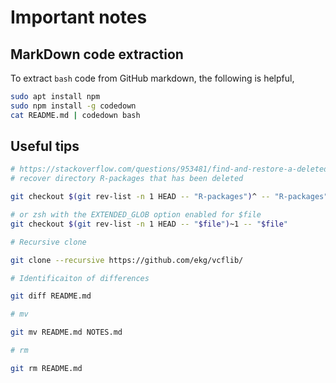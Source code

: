 # Important notes

## MarkDown code extraction

To extract `bash` code from GitHub markdown, the following is helpful,

```bash
sudo apt install npm
sudo npm install -g codedown
cat README.md | codedown bash
```

## Useful tips

```bash
# https://stackoverflow.com/questions/953481/find-and-restore-a-deleted-file-in-a-git-repository
# recover directory R-packages that has been deleted

git checkout $(git rev-list -n 1 HEAD -- "R-packages")^ -- "R-packages"

# or zsh with the EXTENDED_GLOB option enabled for $file
git checkout $(git rev-list -n 1 HEAD -- "$file")~1 -- "$file"

# Recursive clone

git clone --recursive https://github.com/ekg/vcflib/

# Identificaiton of differences

git diff README.md

# mv

git mv README.md NOTES.md

# rm

git rm README.md
```

